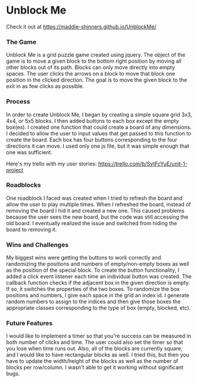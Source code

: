 

# Unblock Me
Check it out at https://maddie-shinners.github.io/UnblockMe/
### The Game
Unblock Me is a grid puzzle game created using jquery. The object of the game is to move a given block to the bottom right position by moving all other blocks out of its path. Blocks can only move directly into empty spaces. The user clicks the arrows on a block to move that block one position in the clicked direction. The goal is to move the given block to the exit in as few clicks as possible.

### Process
In order to create Unblock Me, I began by creating a simple square grid 3x3, 4x4, or 5x5 blocks. I then added buttons to each box except the empty box(es).  I created one function that could create a board of any dimensions. I decided to allow the user to input values that get passed to this function to create the board. Each box has four buttons corresponding to the four directions it can move. I used only one js file, but it was simple enough that one was sufficient.

Here's my trello with my user stories: https://trello.com/b/SytFcYuE/unit-1-project

### Roadblocks
One roadblock I faced was created when I tried to refresh the board and allow the user to play multiple times. When I refreshed the board, instead of removing the board I hid it and created a new one. This caused problems because the user sees the new board, but the code was still accessing the old board. I eventually realized the issue and switched from hiding the board to removing it.


### Wins and Challenges
My biggest wins were getting the buttons to work correctly and randomizing the positions and numbers of empty/non-empty boxes as well as the position of the special block. To create the button functionality, I added a click event listener each time an individual button was created. The callback function checks if the adjacent box in the given direction is empty. If so, it switches the properties of the two boxes. To randomize the box positions and numbers, I give each space in the grid an index id. I generate random numbers to assign to the indices and then give those boxes the appropriate classes corresponding to the type of box (empty, blocked, etc).

### Future Features
I would like to implement a timer so that you're success can be measured in both number of clicks and time. The user could also set the timer so that you lose when time runs out. Also, all of the blocks are currently square, and I would like to have rectangular blocks as well. I tried this, but then you have to update the width/height of the blocks as well as the number of blocks per row/column. I wasn't able to get it working without significant bugs.
